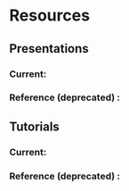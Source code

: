 
# Resources

## Presentations
### Current:
### Reference (deprecated) :

## Tutorials
### Current:
### Reference (deprecated) :
